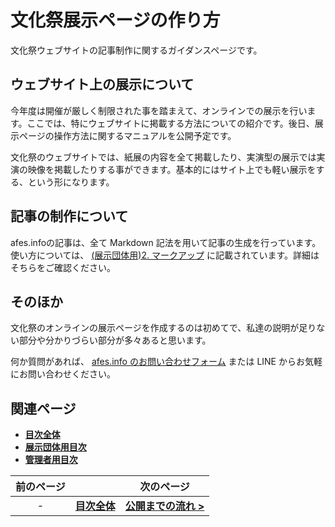 # 文化祭展示ページの作り方

文化祭ウェブサイトの記事制作に関するガイダンスページです。

## ウェブサイト上の展示について

今年度は開催が厳しく制限された事を踏まえて、オンラインでの展示を行います。ここでは、特にウェブサイトに掲載する方法についての紹介です。後日、展示ページの操作方法に関するマニュアルを公開予定です。

文化祭のウェブサイトでは、紙展の内容を全て掲載したり、実演型の展示では実演の映像を掲載したりする事ができます。基本的にはサイト上でも軽い展示をする、という形になります。

## 記事の制作について

afes.infoの記事は、全て Markdown 記法を用いて記事の生成を行っています。
使い方については、 [(展示団体用)2. マークアップ](/exhibition/2-markup) に記載されています。詳細はそちらをご確認ください。

## そのほか

文化祭のオンラインの展示ページを作成するのは初めてで、私達の説明が足りない部分や分かりづらい部分が多々あると思います。

何か質問があれば、 [afes.info のお問い合わせフォーム](https://afes.info/contact) または LINE からお気軽にお問い合わせください。

## 関連ページ

- **[目次全体](/)**
- **[展示団体用目次](/exhibition)**
- **[管理者用目次](/admin)**

| 前のページ | | 次のページ |
| :-: | :-: | :-: |
| -  | **[目次全体](/)** | **[公開までの流れ >](/common/operation)** |
